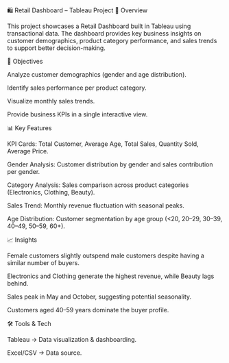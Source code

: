🛍️ Retail Dashboard – Tableau Project
📌 Overview

This project showcases a Retail Dashboard built in Tableau using transactional data. The dashboard provides key business insights on customer demographics, product category performance, and sales trends to support better decision-making.

🎯 Objectives

Analyze customer demographics (gender and age distribution).

Identify sales performance per product category.

Visualize monthly sales trends.

Provide business KPIs in a single interactive view.

📊 Key Features

KPI Cards: Total Customer, Average Age, Total Sales, Quantity Sold, Average Price.

Gender Analysis: Customer distribution by gender and sales contribution per gender.

Category Analysis: Sales comparison across product categories (Electronics, Clothing, Beauty).

Sales Trend: Monthly revenue fluctuation with seasonal peaks.

Age Distribution: Customer segmentation by age group (<20, 20–29, 30–39, 40–49, 50–59, 60+).

📈 Insights

Female customers slightly outspend male customers despite having a similar number of buyers.

Electronics and Clothing generate the highest revenue, while Beauty lags behind.

Sales peak in May and October, suggesting potential seasonality.

Customers aged 40–59 years dominate the buyer profile.

🛠️ Tools & Tech

Tableau → Data visualization & dashboarding.

Excel/CSV → Data source.
